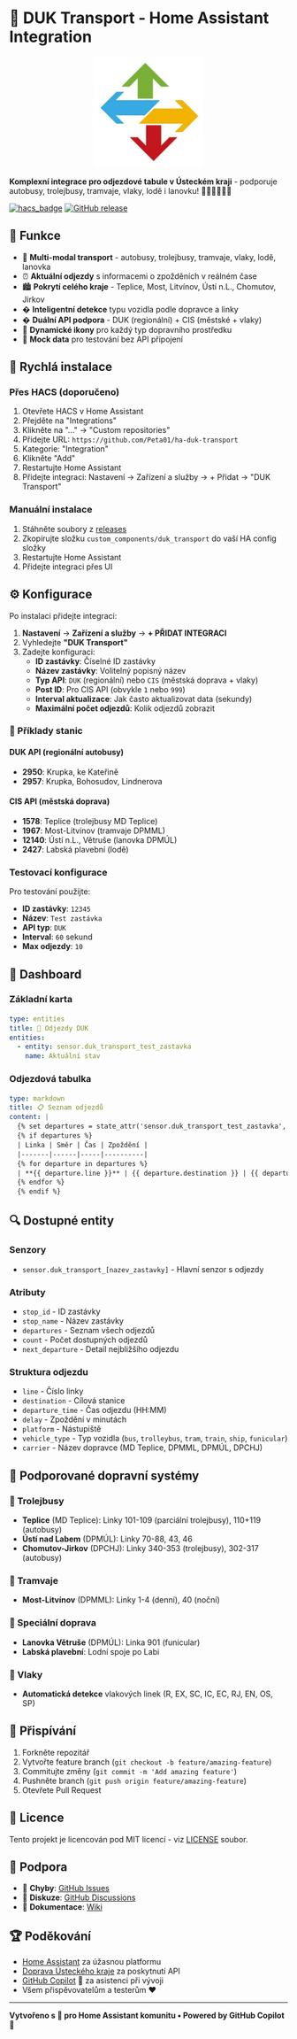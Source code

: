 # 🚌 DUK Transport - Home Assistant Integration

<p align="center">
  <img src="https://github.com/Peta01/ha-duk-transport/raw/master/custom_components/duk_transport/assets/logo.png" alt="DUK Logo" width="200"/>
</p>

**Komplexní integrace pro odjezdové tabule v Ústeckém kraji** - podporuje autobusy, trolejbusy, tramvaje, vlaky, lodě i lanovku! 🚌🚎🚋🚆🚢🚠

[![hacs_badge](https://img.shields.io/badge/HACS-Custom-orange.svg)](https://github.com/custom-components/hacs)
[![GitHub release](https://img.shields.io/github/release/Peta01/ha-duk-transport.svg)](https://github.com/Peta01/ha-duk-transport/releases)

## 🌟 Funkce

- 🚌 **Multi-modal transport** - autobusy, trolejbusy, tramvaje, vlaky, lodě, lanovka
- ⏰ **Aktuální odjezdy** s informacemi o zpožděních v reálném čase
- 🏙️ **Pokrytí celého kraje** - Teplice, Most, Litvínov, Ústí n.L., Chomutov, Jirkov
- � **Inteligentní detekce** typu vozidla podle dopravce a linky
- � **Duální API podpora** - DUK (regionální) + CIS (městské + vlaky)
- 🎨 **Dynamické ikony** pro každý typ dopravního prostředku
- 🧪 **Mock data** pro testování bez API připojení

## 🚀 Rychlá instalace

### Přes HACS (doporučeno)

1. Otevřete HACS v Home Assistant
2. Přejděte na "Integrations"
3. Klikněte na "..." → "Custom repositories"
4. Přidejte URL: `https://github.com/Peta01/ha-duk-transport`
5. Kategorie: "Integration"
6. Klikněte "Add"
7. Restartujte Home Assistant
8. Přidejte integraci: Nastavení → Zařízení a služby → + Přidat → "DUK Transport"

### Manuální instalace

1. Stáhněte soubory z [releases](https://github.com/Peta01/ha-duk-transport/releases)
2. Zkopírujte složku `custom_components/duk_transport` do vaší HA config složky
3. Restartujte Home Assistant
4. Přidejte integraci přes UI

## ⚙️ Konfigurace

Po instalaci přidejte integraci:

1. **Nastavení** → **Zařízení a služby** → **+ PŘIDAT INTEGRACI**
2. Vyhledejte **"DUK Transport"**
3. Zadejte konfiguraci:
   - **ID zastávky**: Číselné ID zastávky
   - **Název zastávky**: Volitelný popisný název
   - **Typ API**: `DUK` (regionální) nebo `CIS` (městská doprava + vlaky)
   - **Post ID**: Pro CIS API (obvykle `1` nebo `999`)
   - **Interval aktualizace**: Jak často aktualizovat data (sekundy)
   - **Maximální počet odjezdů**: Kolik odjezdů zobrazit

### 🚌 Příklady stanic

#### DUK API (regionální autobusy)
- **2950**: Krupka, ke Kateřině 
- **2957**: Krupka, Bohosudov, Lindnerova

#### CIS API (městská doprava)
- **1578**: Teplice (trolejbusy MD Teplice)
- **1967**: Most-Litvínov (tramvaje DPMML) 
- **12140**: Ústí n.L., Větruše (lanovka DPMÚL)
- **2427**: Labská plavební (lodě)

### Testovací konfigurace

Pro testování použijte:
- **ID zastávky**: `12345`
- **Název**: `Test zastávka`
- **API typ**: `DUK`
- **Interval**: `60` sekund
- **Max odjezdy**: `10`

## 📱 Dashboard

### Základní karta

```yaml
type: entities
title: 🚌 Odjezdy DUK
entities:
  - entity: sensor.duk_transport_test_zastavka
    name: Aktuální stav
```

### Odjezdová tabulka

```yaml
type: markdown
title: 📋 Seznam odjezdů
content: |
  {% set departures = state_attr('sensor.duk_transport_test_zastavka', 'departures') or [] %}
  {% if departures %}
  | Linka | Směr | Čas | Zpoždění |
  |-------|------|-----|----------|
  {% for departure in departures %}
  | **{{ departure.line }}** | {{ departure.destination }} | {{ departure.departure_time }} | {% if departure.delay > 0 %}+{{ departure.delay }} min{% else %}načas{% endif %} |
  {% endfor %}
  {% endif %}
```

## 🔍 Dostupné entity

### Senzory
- `sensor.duk_transport_[nazev_zastavky]` - Hlavní senzor s odjezdy

### Atributy
- `stop_id` - ID zastávky
- `stop_name` - Název zastávky  
- `departures` - Seznam všech odjezdů
- `count` - Počet dostupných odjezdů
- `next_departure` - Detail nejbližšího odjezdu

### Struktura odjezdu
- `line` - Číslo linky
- `destination` - Cílová stanice
- `departure_time` - Čas odjezdu (HH:MM)
- `delay` - Zpoždění v minutách
- `platform` - Nástupiště
- `vehicle_type` - Typ vozidla (`bus`, `trolleybus`, `tram`, `train`, `ship`, `funicular`)
- `carrier` - Název dopravce (MD Teplice, DPMML, DPMÚL, DPCHJ)

## 🚌 Podporované dopravní systémy

### 🚎 Trolejbusy
- **Teplice** (MD Teplice): Linky 101-109 (parciální trolejbusy), 110+119 (autobusy)
- **Ústí nad Labem** (DPMÚL): Linky 70-88, 43, 46
- **Chomutov-Jirkov** (DPCHJ): Linky 340-353 (trolejbusy), 302-317 (autobusy)

### 🚋 Tramvaje  
- **Most-Litvínov** (DPMML): Linky 1-4 (denní), 40 (noční)

### 🚠 Speciální doprava
- **Lanovka Větruše** (DPMÚL): Linka 901 (funicular)
- **Labská plavební**: Lodní spoje po Labi

### 🚆 Vlaky
- **Automatická detekce** vlakových linek (R, EX, SC, IC, EC, RJ, EN, OS, SP)

## 🤝 Přispívání

1. Forkněte repozitář
2. Vytvořte feature branch (`git checkout -b feature/amazing-feature`)
3. Commitujte změny (`git commit -m 'Add amazing feature'`)
4. Pushněte branch (`git push origin feature/amazing-feature`)
5. Otevřete Pull Request

## 📄 Licence

Tento projekt je licencován pod MIT licencí - viz [LICENSE](LICENSE) soubor.

## 🙋 Podpora

- 🐛 **Chyby**: [GitHub Issues](https://github.com/Peta01/ha-duk-transport/issues)
- 💬 **Diskuze**: [GitHub Discussions](https://github.com/Peta01/ha-duk-transport/discussions)
- 📖 **Dokumentace**: [Wiki](https://github.com/Peta01/ha-duk-transport/wiki)

## 🏆 Poděkování

- [Home Assistant](https://www.home-assistant.io/) za úžasnou platformu
- [Doprava Ústeckého kraje](https://www.duk.cz/) za poskytnutí API
- [GitHub Copilot](https://github.com/features/copilot) 🤖 za asistenci při vývoji
- Všem přispěvovatelům a testerům ❤️

---

**Vytvořeno s 💚 pro Home Assistant komunitu • Powered by GitHub Copilot 🤖**